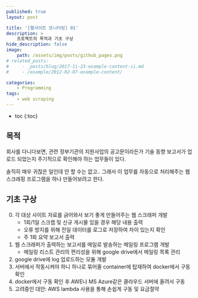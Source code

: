 ```yaml
---
published: true
layout: post

title: '[웹사이트 모니터링] 01'
description: >
    프로젝트의 목적과 기초 구상
hide_description: false
image:
    path: /assets/img/posts/github_pages.png
# related_posts:
#     - _posts/blog/2017-11-23-example-content-ii.md
#     - /example/2012-02-07-example-content/

categories:
    - Programming
tags:
    - web scraping
---
```


* toc
{:toc}

## 목적

회사를 다니다보면, 관련 정부기관의 지원사업의 공고문이라든가 기술 동향 보고서가 업로드 되었는지 주기적으로 확인해야 하는 업무들이 있다.  

솔직히 매우 귀찮은 일인데 안 할 수는 없고.. 그래서 이 업무를 자동으로 처리해주는 웹 스크래핑 프로그램을 하나 만들어보려고 한다.  

## 기초 구상

0. 각 대상 사이트 자료를 긁어와서 보기 좋게 만들어주는 웹 스크래퍼 개발
    - 1회/1일 스크랩 및 신규 게시물 있을 경우 해당 내용 출력
    - 오류 방지를 위해 전일 데이터를 로그로 저장하여 차이 있는지 확인
    - 주 1회 요약 보고서 출력
0. 웹 스크래퍼가 출력하는 보고서를 메일로 발송하는 메일링 프로그램 개발
    - 메일링 리스트 관리의 편리성을 위해 google drive에서 메일링 목록 관리
0. google drive에 log 업로드하는 모듈 개발
0. 서버에서 작동시켜야 하니 하나로 묶어줄 container에 탑재하여 docker에서 구동 확인
0. docker에서 구동 확인 후 AWE나 MS Azure같은 클라우드 서버에 올려서 구동
0. 고려중인 대안: AWS lambda 사용을 통해 손쉽게 구동 및 요금절약